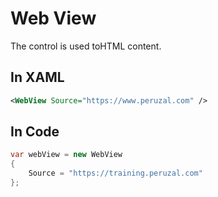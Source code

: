 # Web View

The control is used toHTML content.

## In XAML

```xml
<WebView Source="https://www.peruzal.com" />
```

## In Code

```csharp
var webView = new WebView
{
    Source = "https://training.peruzal.com"
};
```